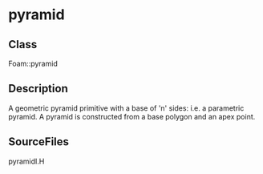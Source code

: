# pyramid 
## Class
Foam::pyramid

## Description
A geometric pyramid primitive with a base of 'n' sides:
i.e. a parametric pyramid. A pyramid is constructed from
a base polygon and an apex point.

## SourceFiles
pyramidI.H


